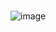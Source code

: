 
# 
![image](https://github.com/Davi-OS/CSharp/assets/112199758/3ad93e98-ca28-4070-9302-3b4edd4544ff)
